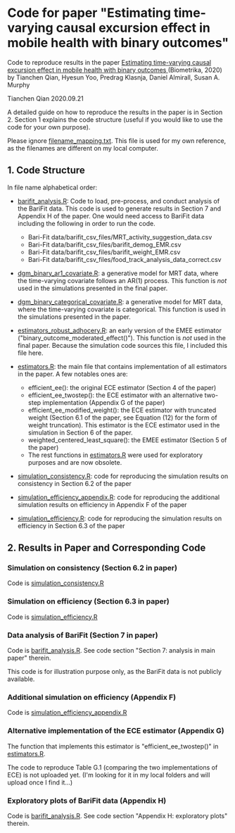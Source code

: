 # Code for paper "Estimating time-varying causal excursion effect in mobile health with binary outcomes"

Code to reproduce results in the paper [Estimating time-varying causal excursion effect in mobile health with binary outcomes
](https://academic.oup.com/biomet/advance-article/doi/10.1093/biomet/asaa070/5901535) (Biometrika, 2020) by Tianchen Qian, Hyesun Yoo, Predrag Klasnja, Daniel Almirall, Susan A. Murphy

Tianchen Qian
2020.09.21


A detailed guide on how to reproduce the results in the paper is in Section 2. Section 1 explains the code structure (useful if you would like to use the code for your own purpose).

Please ignore [filename_mapping.txt](filename_mapping.txt). This file is used for my own reference, as the filenames are different on my local computer.


## 1. Code Structure

In file name alphabetical order:

* [barifit_analysis.R](barifit_analysis.R): Code to load, pre-process, and conduct analysis of the BariFit data. This code is used to generate results in Section 7 and Appendix H of the paper. One would need access to BariFit data including the following in order to run the code.
    * Bari-Fit data/barifit_csv_files/MRT_activity_suggestion_data.csv
    * Bari-Fit data/barifit_csv_files/barifit_demog_EMR.csv
    * Bari-Fit data/barifit_csv_files/barifit_weight_EMR.csv
    * Bari-Fit data/barifit_csv_files/food_track_analysis_data_correct.csv
    
* [dgm_binary_ar1_covariate.R](dgm_binary_ar1_covariate.R): a generative model for MRT data, where the time-varying covariate follows an AR(1) process. This function is *not* used in the simulations presented in the final paper.

* [dgm_binary_categorical_covariate.R](dgm_binary_categorical_covariate.R): a generative model for MRT data, where the time-varying covariate is categorical. This function is used in the simulations presented in the paper.

* [estimators_robust_adhocery.R](estimators_robust_adhocery.R): an early version of the EMEE estimator ("binary_outcome_moderated_effect()"). This function is *not* used in the final paper. Because the simulation code sources this file, I included this file here.

* [estimators.R](estimators.R): the main file that contains implementation of all estimators in the paper. A few notables ones are:
    * efficient_ee(): the original ECE estimator (Section 4 of the paper)
    * efficient_ee_twostep(): the ECE estimator with an alternative two-step implementation (Appendix G of the paper)
    * efficient_ee_modified_weight(): the ECE estimator with truncated weight (Section 6.1 of the paper, see Equation (12) for the form of weight truncation). This estimator is the ECE estimator used in the simulation in Section 6 of the paper.
    * weighted_centered_least_square(): the EMEE estimator (Section 5 of the paper)
    * The rest functions in [estimators.R](estimators.R) were used for exploratory purposes and are now obsolete.

* [simulation_consistency.R](simulation_consistency.R): code for reproducing the simulation results on consistency in Section 6.2 of the paper

* [simulation_efficiency_appendix.R](simulation_efficiency_appendix.R): code for reproducing the additional simulation results on efficiency in Appendix F of the paper

* [simulation_efficiency.R](simulation_efficiency.R): code for reproducing the simulation results on efficiency in Section 6.3 of the paper


## 2. Results in Paper and Corresponding Code

### Simulation on consistency (Section 6.2 in paper) 

Code is [simulation_consistency.R](simulation_consistency.R)

### Simulation on efficiency (Section 6.3 in paper)

Code is [simulation_efficiency.R](simulation_efficiency.R)

### Data analysis of BariFit (Section 7 in paper)

Code is [barifit_analysis.R](barifit_analysis.R). See code section "Section 7: analysis in main paper" therein.

This code is for illustration purpose only, as the BariFit data is not publicly available.

### Additional simulation on efficiency (Appendix F)

Code is [simulation_efficiency_appendix.R](simulation_efficiency_appendix.R)

### Alternative implementation of the ECE estimator (Appendix G)

The function that implements this estimator is "efficient_ee_twostep()" in [estimators.R](estimators.R).

The code to reproduce Table G.1 (comparing the two implementations of ECE) is not uploaded yet. (I'm looking for it in my local folders and will upload once I find it...)

### Exploratory plots of BariFit data (Appendix H)

Code is [barifit_analysis.R](barifit_analysis.R). See code section "Appendix H: exploratory plots" therein.
